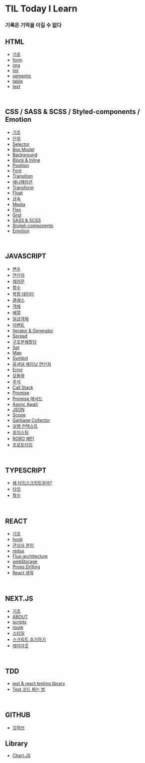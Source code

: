 # TIL Today I Learn

### 기록은 기억을 이길 수 없다

## HTML

- [기초](/HTML/html-basic.md)
- [form](/HTML/form.md)
- [img](/HTML/img.md)
- [list](/HTML/list.md)
- [sementic](/HTML/sementic-tag.md)
- [table](/HTML/table.md)
- [text](/HTML/text.md)

<br />

## CSS / SASS & SCSS / Styled-components / Emotion

- [기초](/CSS/basic.md)
- [단위](/CSS/unit.md)
- [Selector](/CSS/selector.md)
- [Box Model](/CSS/boxModel.md)
- [Background](/CSS/background.md)
- [Block & Inline](/CSS/block_inline.md)
- [Position](/CSS/position.md)
- [Font](/CSS/font.md)
- [Transition](/CSS/transition.md)
- [애니메이션](/CSS/animation.md)
- [Transform](/CSS/transform.md)
- [Float](/CSS/float.md)
- [상속](/CSS/inheritance.md)
- [Media](/CSS/media.md)
- [Flex](/CSS/flex.md)
- [Grid](/CSS/grid.md)
- [SASS & SCSS](/SASS%26SCSS/basic.md)
- [Styled-components](/Styled-components/basic.md)
- [Emotion](/Emotion/basic.md)

<br />

## JAVASCRIPT

- [변수](/JavaScript/variable.md)
- [연산자](/JavaScript/operator.md)
- [제어문](/JavaScript/control.md)
- [함수](/JavaScript/function.md)
- [복합 데이터](/JavaScript/built-in.md)
- [클래스](/JavaScript/class.md)
- [객체](/JavaScript/object.md)
- [배열](/JavaScript/array.md)
- [일급객체](/JavaScript/hof.md)
- [이벤트](/JavaScript/event.md)
- [Iterator & Generator](/JavaScript/iterator.md)
- [Spread](/JavaScript/spread.md)
- [구조분해할당](/JavaScript/destructor.md)
- [Set](/JavaScript/set.md)
- [Map](/JavaScript/map.md)
- [Symbol](/JavaScript/symbol.md)
- [옵셔널 체이닝 연산자](./JavaScript/optional.md)
- [Error](./JavaScript/error.md)
- [모듈화](./JavaScript/module.md)
- [주석](./JavaScript/comments.md)
- [Call Stack](/JavaScript/callstack.md)
- [Promise](/JavaScript/promise.md)
- [Promise 매서드](/JavaScript/promise-methods.md)
- [Async Await](/JavaScript/async-await.md)
- [JSON](/JavaScript/json.md)
- [Scope](/JavaScript/scope.md)
- [Garbage Collector](/JavaScript/garbage.md)
- [실행 컨텍스트](/JavaScript/execution.md)
- [호이스팅](/JavaScript/hoisting.md)
- [RORO 패턴]()
- [프로토타입](/JavaScript/proto.md)

<br />

## TYPESCRIPT

- [왜 타입스크립트일까?](/TYPESCRIPT/basic.md)
- [타입](/TYPESCRIPT/type.md)
- [함수]()

<br />

## REACT

- [기초](/REACT/basic.md)
- [hook](/REACT/hook.md)
- [관심사 분리](/REACT/componanent.md)
- [redux](/REACT/redux.md)
- [Flux-architecture](/REACT/flux-architecture.md)
- [webStorage](/REACT/webStorage.md)
- [Props Drilling](/REACT/props-drilling.md)
- [React 생략](/REACT/remove-import.md)

<br />

## NEXT.JS

- [기초](/NextJS/basic.md)
- [ABOUT](/NextJS/about.md)
- [scripts](/NextJS/scripts.md)
- [route](/NextJS/route.md)
- [스타일](/NextJS/style.md)
- [스크립트 추가하기](/NextJS/script.md)
- [레이아웃](/NextJS/layout.mds)

<br />

## TDD

- [jest & react testing library](/REACT/TDD/jest.md)
- [Test 코드 짜는 법](/REACT/TDD/tdd.md)

<br />

## GITHUB

- [깃허브](/GITHUB/github/md)

## Library

- [Chart.JS](/Library/ChartJS/index.mdS)
